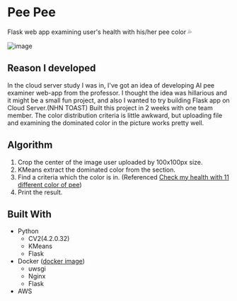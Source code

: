 # Pee Pee
Flask web app examining user's health with his/her pee color 💦

![image](https://user-images.githubusercontent.com/42399232/92462120-00c6ac80-f205-11ea-8cd8-d41ed93a2c9c.png)

## Reason I developed
In the cloud server study I was in, I've got an idea of developing AI pee examiner web-app from the professor. I thought the idea was hillarious and it might be a small fun project, and also I wanted to try building Flask app on Cloud Server.(NHN TOAST) Built this project in 2 weeks with one team member. The color distribution criteria is little awkward, but uploading file and examining the dominated color in the picture works pretty well.

## Algorithm
1. Crop the center of the image user uploaded by 100x100px size.
2. KMeans extract the dominated color from the section.
3. Find a criteria which the color is in. (Referenced [Check my health with 11 different color of pee](https://news.joins.com/article/21381482))
4. Print the result.

## Built With
- Python
  - CV2(4.2.0.32)
  - KMeans
  - Flask
- Docker ([docker image](https://github.com/tiangolo/uwsgi-nginx-flask-docker))
  - uwsgi
  - Nginx
  - Flask
- AWS

